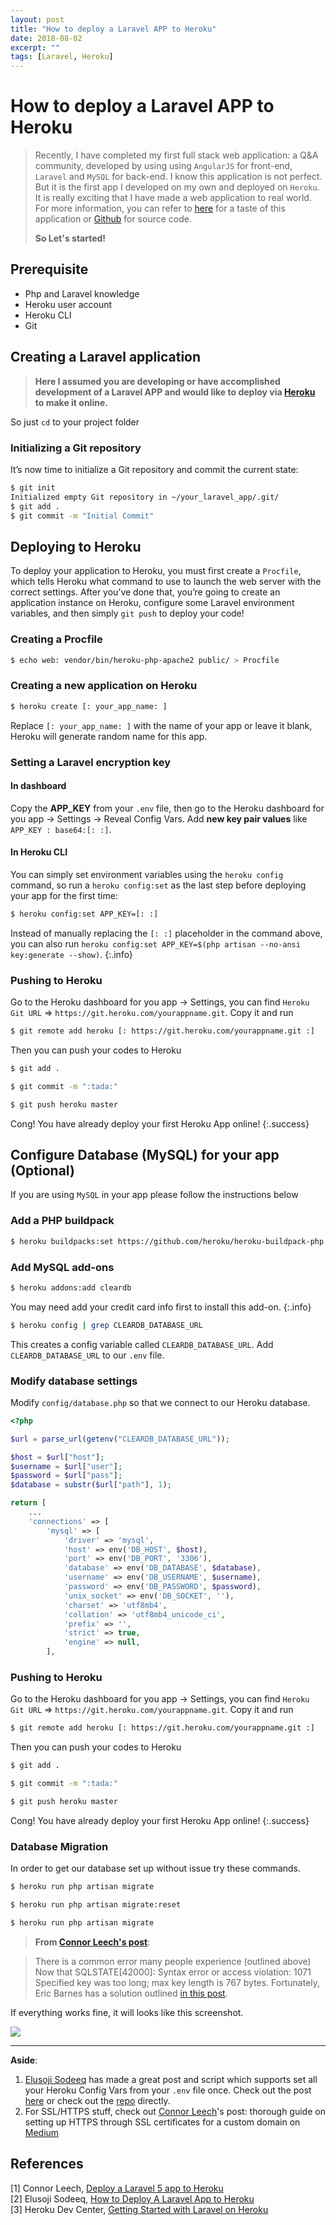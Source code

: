 ```yaml
---
layout: post
title: "How to deploy a Laravel APP to Heroku"
date: 2018-08-02
excerpt: ""
tags: [Laravel, Heroku]
---
```


# How to deploy a Laravel APP to Heroku

> Recently, I have completed my first full stack web application: a Q&A community, developed by using using `AngularJS` for front-end, `Laravel` and `MySQL` for back-end. I know this application is not perfect. But it is the first app I developed on my own and deployed on `Heroku`. It is really exciting that I have made a web application to real world.  
> For more information, you can refer to [here](http://qac.herokuapp.com/#!/home) for a taste of this application or [Github](https://github.com/Zhenye-Na/Quora-mini) for source code.
> 
> **So Let's started!**


## Prerequisite

- Php and Laravel knowledge
- Heroku user account
- Heroku CLI
- Git


## Creating a Laravel application

> **Here I assumed you are developing or have accomplished development of a Laravel APP and would like to deploy via [Heroku](https://www.heroku.com/) to make it online.**

So just `cd` to your project folder

### Initializing a Git repository

It’s now time to initialize a Git repository and commit the current state:

```sh
$ git init
Initialized empty Git repository in ~/your_laravel_app/.git/
$ git add .
$ git commit -m "Initial Commit"
```


## Deploying to Heroku

To deploy your application to Heroku, you must first create a `Procfile`, which tells Heroku what command to use to launch the web server with the correct settings. After you’ve done that, you’re going to create an application instance on Heroku, configure some Laravel environment variables, and then simply `git push` to deploy your code!


### Creating a Procfile

```sh
$ echo web: vendor/bin/heroku-php-apache2 public/ > Procfile
```

### Creating a new application on Heroku

```sh
$ heroku create [: your_app_name: ]
```

Replace `[: your_app_name: ]` with the name of your app or leave it blank, Heroku will generate random name for this app.


### Setting a Laravel encryption key

#### In dashboard

Copy the **APP_KEY** from your `.env` file, then go to the Heroku dashboard for you app -> Settings -> Reveal Config Vars. Add **new key pair values** like `APP_KEY : base64:[: :]`.

#### In Heroku CLI

You can simply set environment variables using the `heroku config` command, so run a `heroku config:set` as the last step before deploying your app for the first time:

```sh
$ heroku config:set APP_KEY=[: :]
```

Instead of manually replacing the `[: :]` placeholder in the command above, you can also run
`heroku config:set APP_KEY=$(php artisan --no-ansi key:generate --show)`.
{:.info}


### Pushing to Heroku

Go to the Heroku dashboard for you app -> Settings, you can find `Heroku Git URL` => `https://git.heroku.com/yourappname.git`. Copy it and run

```sh
$ git remote add heroku [: https://git.heroku.com/yourappname.git :]
```

Then you can push your codes to Heroku

```sh
$ git add .

$ git commit -m ":tada:"

$ git push heroku master
```

Cong! You have already deploy your first Heroku App online!
{:.success}


## Configure Database (MySQL) for your app (Optional)

If you are using `MySQL` in your app please follow the instructions below


### Add a PHP buildpack

```sh
$ heroku buildpacks:set https://github.com/heroku/heroku-buildpack-php
```

### Add MySQL add-ons

```sh
$ heroku addons:add cleardb
```

You may need add your credit card info first to install this add-on.
{:.info}


```sh
$ heroku config | grep CLEARDB_DATABASE_URL
```

This creates a config variable called `CLEARDB_DATABASE_URL`. Add `CLEARDB_DATABASE_URL` to our `.env` file.


### Modify database settings

Modify `config/database.php` so that we connect to our Heroku database.


```php
<?php

$url = parse_url(getenv("CLEARDB_DATABASE_URL"));

$host = $url["host"];
$username = $url["user"];
$password = $url["pass"];
$database = substr($url["path"], 1);

return [
    ...
    'connections' => [
        'mysql' => [
            'driver' => 'mysql',
            'host' => env('DB_HOST', $host),
            'port' => env('DB_PORT', '3306'),
            'database' => env('DB_DATABASE', $database),
            'username' => env('DB_USERNAME', $username),
            'password' => env('DB_PASSWORD', $password),
            'unix_socket' => env('DB_SOCKET', ''),
            'charset' => 'utf8mb4',
            'collation' => 'utf8mb4_unicode_ci',
            'prefix' => '',
            'strict' => true,
            'engine' => null,
        ],
```

### Pushing to Heroku

Go to the Heroku dashboard for you app -> Settings, you can find `Heroku Git URL` => `https://git.heroku.com/yourappname.git`. Copy it and run

```sh
$ git remote add heroku [: https://git.heroku.com/yourappname.git :]
```

Then you can push your codes to Heroku

```sh
$ git add .

$ git commit -m ":tada:"

$ git push heroku master
```

Cong! You have already deploy your first Heroku App online!
{:.success}


### Database Migration

In order to get our database set up without issue try these commands.

```sh
$ heroku run php artisan migrate

$ heroku run php artisan migrate:reset

$ heroku run php artisan migrate
```

> **From [Connor Leech's post](https://dev.to/connor11528/deploy-a-laravel-5-app-to-heroku)**:

> There is a common error many people experience (outlined above) 
Now that SQLSTATE[42000]: Syntax error or access violation: 1071 Specified key was too long; max key length is 767 bytes. Fortunately, Eric Barnes has a solution outlined [in this post](https://laravel-news.com/laravel-5-4-key-too-long-error).

If everything works fine, it will looks like this screenshot.


<!--<img src="https://github.com/Zhenye-Na/Zhenye-Na.github.io/blob/master/assets/images/posts-img/heroku-deploy/1.jpeg?raw=true" width=80% align="middle">-->

![](https://github.com/Zhenye-Na/Zhenye-Na.github.io/blob/master/assets/images/posts-img/heroku-deploy/1.jpeg?raw=true)

* * *

**Aside**: 

1. [Elusoji Sodeeq](https://medium.com/@sdkcodes) has made a great post and script which supports set all your Heroku Config Vars from your `.env` file once.  Check out the post [here](https://medium.com/@sdkcodes/the-easiest-way-to-set-config-vars-in-heroku-43eb3e911cac) or check out the [repo](https://github.com/sdkcodes/heroku-config) directly.
2. For SSL/HTTPS stuff, check out [Connor Leech](https://medium.com/@connorleech)'s post: thorough guide on setting up HTTPS through SSL certificates for a custom domain on [Medium](https://medium.com/@connorleech/https-ssl-on-heroku-with-google-domains-as-dns-provider-c55c438556c6)



## References

[1] Connor Leech, [Deploy a Laravel 5 app to Heroku](https://dev.to/connor11528/deploy-a-laravel-5-app-to-heroku)  
[2] Elusoji Sodeeq, [How to Deploy A Laravel App to Heroku](https://medium.com/@sdkcodes/how-to-deploy-a-laravel-app-to-heroku-24b5cb33fbe)  
[3] Heroku Dev Center, [Getting Started with Laravel on Heroku](https://devcenter.heroku.com/articles/getting-started-with-laravel)